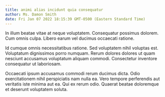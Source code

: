 ```yaml
---
title: animi alias incidunt quia consequatur
author: Ms. Damon Smith
date: Fri Jan 07 2022 18:15:39 GMT-0500 (Eastern Standard Time)
---
```

In illum beatae vitae at neque voluptatem. Consequatur possimus dolorem. Cum omnis culpa. Libero earum vel ducimus occaecati ratione.

 Id cumque omnis necessitatibus ratione. Sed voluptatem nihil voluptas est. Voluptatum dignissimos porro numquam. Rerum dolores dolores ut quam nesciunt accusamus voluptatum aliquam commodi. Consectetur inventore consequatur ut laboriosam.

 Occaecati ipsum accusamus commodi rerum ducimus dicta. Odio exercitationem nihil perspiciatis nam nulla ea. Vero tempore perferendis aut veritatis iste minima aut ea. Qui ex rerum odio. Quaerat beatae doloremque et deserunt voluptatem soluta.